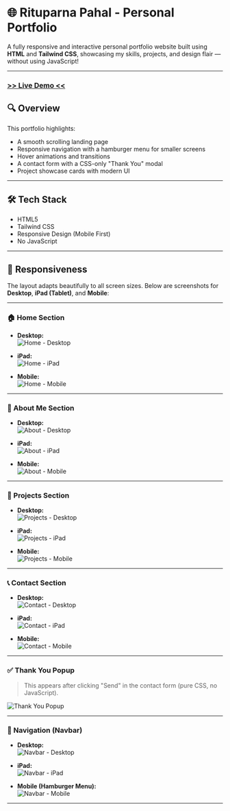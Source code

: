 # 🌐 Rituparna Pahal - Personal Portfolio

A fully responsive and interactive personal portfolio website built using **HTML** and **Tailwind CSS**, showcasing my skills, projects, and design flair — without using JavaScript!

---
### [**>> Live Demo <<**](https://your-url.com)

## 🔍 Overview

This portfolio highlights:
- A smooth scrolling landing page
- Responsive navigation with a hamburger menu for smaller screens
- Hover animations and transitions
- A contact form with a CSS-only "Thank You" modal
- Project showcase cards with modern UI

---

## 🛠️ Tech Stack

- HTML5
- Tailwind CSS
- Responsive Design (Mobile First)
- No JavaScript

---

## 📱 Responsiveness

The layout adapts beautifully to all screen sizes. Below are screenshots for **Desktop**, **iPad (Tablet)**, and **Mobile**:

---

### 🏠 Home Section

- **Desktop:**  
  ![Home - Desktop](/screenshots/home-desktop.png)

- **iPad:**  
  ![Home - iPad](/screenshots/home-ipad.png)

- **Mobile:**  
  ![Home - Mobile](/screenshots/home-mobile.png)

---

### 👤 About Me Section

- **Desktop:**  
  ![About - Desktop](/screenshots/about-desktop.png)

- **iPad:**  
  ![About - iPad](/screenshots/about-ipad.png)

- **Mobile:**  
  ![About - Mobile](/screenshots/about-mobile.png)

---

### 📂 Projects Section

- **Desktop:**  
  ![Projects - Desktop](/screenshots/projects-desktop.png)

- **iPad:**  
  ![Projects - iPad](/screenshots/projects-ipad.png)

- **Mobile:**  
  ![Projects - Mobile](/screenshots/projects-mobile.png)

---

### 📞 Contact Section

- **Desktop:**  
  ![Contact - Desktop](/screenshots/contact-desktop.png)

- **iPad:**  
  ![Contact - iPad](/screenshots/contact-ipad.png)

- **Mobile:**  
  ![Contact - Mobile](/screenshots/contact-mobile.png)

---

### ✅ Thank You Popup

> This appears after clicking "Send" in the contact form (pure CSS, no JavaScript).

![Thank You Popup](/screenshots/thank-you.png)

---

### 🍔 Navigation (Navbar)

- **Desktop:**  
  ![Navbar - Desktop](/screenshots/navbar-desktop.png)

- **iPad:**  
  ![Navbar - iPad](/screenshots/navbar-ipad.png)

- **Mobile (Hamburger Menu):**  
  ![Navbar - Mobile](/screenshots/navbar-mobile.png)

---
